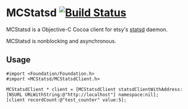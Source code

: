 MCStatsd [![Build Status](https://travis-ci.org/Marketcircle/MCStatsd.png?branch=master)](https://travis-ci.org/Marketcircle/MCStatsd)
========

MCStatsd is a Objective-C Cocoa client for etsy's [statsd](https://github.com/etsy/statsd) daemon.

MCStatsd is nonblocking and asynchronous.

## Usage

```obj-c
#import <Foundation/Foundation.h>
#import <MCStatsd/MCStatsdClient.h>

MCStatsdClient * client = [MCStatsdClient statsdClientWithAddress:[NSURL URLWithString:@"http://localhost"] namespace:nil];
[client recordCount:@"test_counter" value:5];

```
